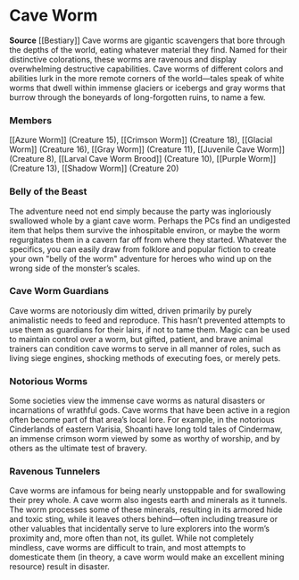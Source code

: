 ﻿---
creature_family: Cave Worm
id: '21'
name: Cave Worm
rarity: Common
source: '[[DATABASE/source/Bestiary|Bestiary]]'
trait: null
type: Creature Family

---
# Cave Worm

**Source** [[Bestiary]]
Cave worms are gigantic scavengers that bore through the depths of the world, eating whatever material they find. Named for their distinctive colorations, these worms are ravenous and display overwhelming destructive capabilities. Cave worms of different colors and abilities lurk in the more remote corners of the world—tales speak of white worms that dwell within immense glaciers or icebergs and gray worms that burrow through the boneyards of long-forgotten ruins, to name a few.

### Members

[[Azure Worm]] (Creature 15), [[Crimson Worm]] (Creature 18), [[Glacial Worm]] (Creature 16), [[Gray Worm]] (Creature 11), [[Juvenile Cave Worm]] (Creature 8), [[Larval Cave Worm Brood]] (Creature 10), [[Purple Worm]] (Creature 13), [[Shadow Worm]] (Creature 20)

###  Belly of the Beast

The adventure need not end simply because the party was ingloriously swallowed whole by a giant cave worm. Perhaps the PCs find an undigested item that helps them survive the inhospitable environ, or maybe the worm regurgitates them in a cavern far off from where they started. Whatever the specifics, you can easily draw from folklore and popular fiction to create your own "belly of the worm" adventure for heroes who wind up on the wrong side of the monster’s scales.

###  Cave Worm Guardians

Cave worms are notoriously dim witted, driven primarily by purely animalistic needs to feed and reproduce. This hasn’t prevented attempts to use them as guardians for their lairs, if not to tame them. Magic can be used to maintain control over a worm, but gifted, patient, and brave animal trainers can condition cave worms to serve in all manner of roles, such as living siege engines, shocking methods of executing foes, or merely pets.

###  Notorious Worms

Some societies view the immense cave worms as natural disasters or incarnations of wrathful gods. Cave worms that have been active in a region often become part of that area’s local lore. For example, in the notorious Cinderlands of eastern Varisia, Shoanti have long told tales of Cindermaw, an immense crimson worm viewed by some as worthy of worship, and by others as the ultimate test of bravery.

###  Ravenous Tunnelers

Cave worms are infamous for being nearly unstoppable and for swallowing their prey whole. A cave worm also ingests earth and minerals as it tunnels. The worm processes some of these minerals, resulting in its armored hide and toxic sting, while it leaves others behind—often including treasure or other valuables that incidentally serve to lure explorers into the worm’s proximity and, more often than not, its gullet. While not completely mindless, cave worms are difficult to train, and most attempts to domesticate them (in theory, a cave worm would make an excellent mining resource) result in disaster.